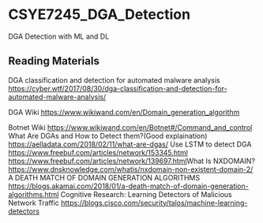 # CSYE7245_DGA_Detection
DGA Detection with ML and DL


## Reading Materials
DGA classification and detection for automated malware analysis
https://cyber.wtf/2017/08/30/dga-classification-and-detection-for-automated-malware-analysis/

DGA Wiki
https://www.wikiwand.com/en/Domain_generation_algorithm

Botnet Wiki
https://www.wikiwand.com/en/Botnet#/Command_and_control
What Are DGAs and How to Detect them?(Good explaination)
https://aelladata.com/2018/02/11/what-are-dgas/
Use LSTM to detect DGA
https://www.freebuf.com/articles/network/153345.html
https://www.freebuf.com/articles/network/139697.html​
What Is NXDOMAIN?
https://www.dnsknowledge.com/whatis/nxdomain-non-existent-domain-2/
A DEATH MATCH OF DOMAIN GENERATION ALGORITHMS
https://blogs.akamai.com/2018/01/a-death-match-of-domain-generation-algorithms.html
Cognitive Research: Learning Detectors of Malicious Network Traffic
https://blogs.cisco.com/security/talos/machine-learning-detectors
